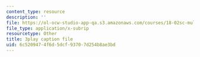 ```yaml
---
content_type: resource
description: ''
file: https://ol-ocw-studio-app-qa.s3.amazonaws.com/courses/18-02sc-multivariable-calculus-fall-2010/6c5209474f6d5dcf93707d254b8ae3bd_2bF6H_xu0ao.vtt
file_type: application/x-subrip
resourcetype: Other
title: 3play caption file
uid: 6c520947-4f6d-5dcf-9370-7d254b8ae3bd
---
```

